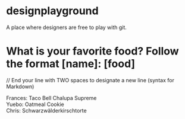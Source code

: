 # designplayground
A place where designers are free to play with git.


# What is your favorite food? Follow the format [name]: [food]  
// End your line with TWO spaces to designate a new line (syntax for Markdown)  
  
Frances: Taco Bell Chalupa Supreme  
Yuebo: Oatmeal Cookie  
Chris: Schwarzwälderkirschtorte  

